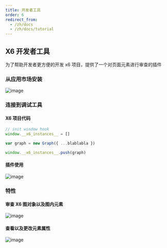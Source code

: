 ```yaml
---
title: 开发者工具
order: 6
redirect_from:
  - /zh/docs
  - /zh/docs/tutorial
---
```


## X6 开发者工具

为了帮助开发者更方便的开发 x6 项目，提供了一个对页面元素进行审查的插件

### 从应用市场安装

![image](https://user-images.githubusercontent.com/1826685/238003455-d341f598-1b35-4d8c-bb7c-0320cad6a4cb.png)

### 连接到调试工具

#### X6 项目代码

```javascript
// init window hook
window.__x6_instances__ = []

var graph = new Graph({ ...blablabla })

window.__x6_instances__.push(graph)
```

#### 插件使用

![image](https://user-images.githubusercontent.com/1826685/238013980-2d6018f8-7d85-473c-a043-98b1f03b6674.png)

### 特性

#### 审查 X6 图对象以及图内元素

![image](https://user-images.githubusercontent.com/1826685/238014156-e65ec2b0-f719-410e-9a10-89cdb836acde.png)

#### 查看以及更改元素属性

![image](https://user-images.githubusercontent.com/1826685/238014353-124feb8e-2049-499d-a13d-3d26f485bab6.png)
